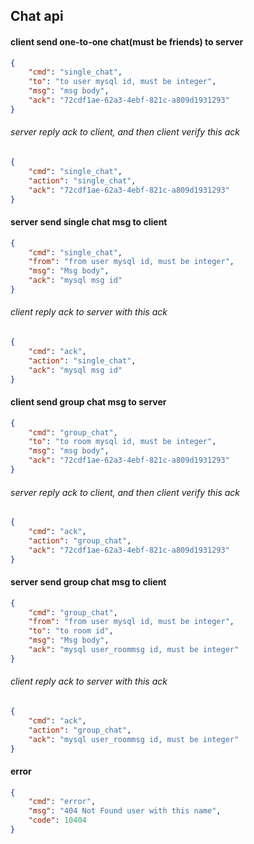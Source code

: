 ## Chat api

#### client send one-to-one chat(must be friends) to server

```json
{
    "cmd": "single_chat",
    "to": "to user mysql id, must be integer",
    "msg": "msg body",
    "ack": "72cdf1ae-62a3-4ebf-821c-a809d1931293"
}
```

###### server reply ack to client, and then client verify this ack

```json
{
    "cmd": "single_chat",
    "action": "single_chat",
    "ack": "72cdf1ae-62a3-4ebf-821c-a809d1931293"
}
```

#### server send single chat msg to client

```json
{
    "cmd": "single_chat",
    "from": "from user mysql id, must be integer",
    "msg": "Msg body",
    "ack": "mysql msg id"
}
```

###### client reply ack to server with this ack

```json
{
    "cmd": "ack",
    "action": "single_chat",
    "ack": "mysql msg id"
}
```

#### client send group chat msg to server

```json
{
    "cmd": "group_chat",
    "to": "to room mysql id, must be integer",
    "msg": "msg body",
    "ack": "72cdf1ae-62a3-4ebf-821c-a809d1931293"
}
```

###### server reply ack to client, and then client verify this ack

```json
{
    "cmd": "ack",
    "action": "group_chat",
    "ack": "72cdf1ae-62a3-4ebf-821c-a809d1931293"
}
```

#### server send group chat msg to client

```json
{
    "cmd": "group_chat",
    "from": "from user mysql id, must be integer",
    "to": "to room id",
    "msg": "Msg body",
    "ack": "mysql user_roommsg id, must be integer"
}
```

###### client reply ack to server with this ack

```json
{
    "cmd": "ack",
    "action": "group_chat",
    "ack": "mysql user_roommsg id, must be integer"
}
```


#### error

```json
{
    "cmd": "error",
    "msg": "404 Not Found user with this name",
    "code": 10404
}
```
